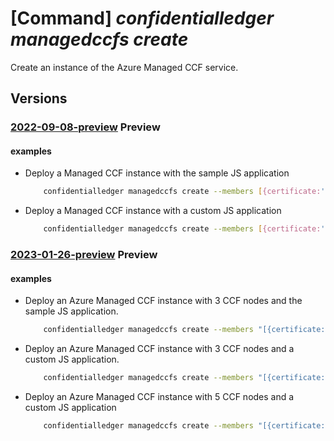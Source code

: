 # [Command] _confidentialledger managedccfs create_

Create an instance of the Azure Managed CCF service.

## Versions

### [2022-09-08-preview](/Resources/mgmt-plane/L3N1YnNjcmlwdGlvbnMve30vcmVzb3VyY2Vncm91cHMve30vcHJvdmlkZXJzL21pY3Jvc29mdC5jb25maWRlbnRpYWxsZWRnZXIvbWFuYWdlZGNjZnMve30=/2022-09-08-preview.xml) **Preview**

<!-- mgmt-plane /subscriptions/{}/resourcegroups/{}/providers/microsoft.confidentialledger/managedccfs/{} 2022-09-08-preview -->

#### examples

- Deploy a Managed CCF instance with the sample JS application
    ```bash
        confidentialledger managedccfs create --members [{certificate:'c:\certs\member0_cert.pem',identifier:"member0"},{certificate:'c:\certs\member1_cert.pem',identifier:"member1"}] --name mymccfinstance --resource-group mccfRG --location southcentralus --app-type sample
    ```

- Deploy a Managed CCF instance with a custom JS application
    ```bash
        confidentialledger managedccfs create --members [{certificate:'c:\certs\member0_cert.pem',identifier:"member0"},{certificate:'c:\certs\member1_cert.pem',identifier:"member1"}] --name mymccfinstance --resource-group mccfRG --location southcentralus
    ```

### [2023-01-26-preview](/Resources/mgmt-plane/L3N1YnNjcmlwdGlvbnMve30vcmVzb3VyY2Vncm91cHMve30vcHJvdmlkZXJzL21pY3Jvc29mdC5jb25maWRlbnRpYWxsZWRnZXIvbWFuYWdlZGNjZnMve30=/2023-01-26-preview.xml) **Preview**

<!-- mgmt-plane /subscriptions/{}/resourcegroups/{}/providers/microsoft.confidentialledger/managedccfs/{} 2023-01-26-preview -->

#### examples

- Deploy an Azure Managed CCF instance with 3 CCF nodes and the sample JS application.
    ```bash
        confidentialledger managedccfs create --members "[{certificate:'c:/certs/member0_cert.pem',identifier:'member0',group:'group1'},{certificate:'c:/certs/member1_cert.pem',identifier:'member1',group:'group2'}]" --name mymccfinstance --resource-group mccfRG --app-type sample
    ```

- Deploy an Azure Managed CCF instance with 3 CCF nodes and a custom JS application.
    ```bash
        confidentialledger managedccfs create --members "[{certificate:'c:/certs/member0_cert.pem',identifier:'member0'},{certificate:'c:/certs/member1_cert.pem',identifier:'member1'}]" --name mymccfinstance --resource-group mccfRG
    ```

- Deploy an Azure Managed CCF instance with 5 CCF nodes and a custom JS application
    ```bash
        confidentialledger managedccfs create --members "[{certificate:'c:/certs/member0_cert.pem',identifier:'member0',group:'mygroup1'},{certificate:'c:/certs/member1_cert.pem',identifier:'member1'}]" --name mymccfinstance --resource-group mccfRG --node-count 5
    ```

